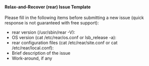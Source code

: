 #### Relax-and-Recover (rear) Issue Template

Please fill in the following items before submitting a new issue (quick response is not guaranteed with free support):

* rear version (/usr/sbin/rear -V):
* OS version (cat /etc/rear/os.conf or lsb_release  -a):
* rear configuration files (cat /etc/rear/site.conf or cat /etc/rear/local.conf):
* Brief description of the issue
* Work-around, if any
